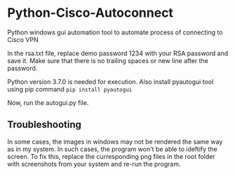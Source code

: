 # Python-Cisco-Autoconnect
Python windows gui automation tool to automate process of connecting to Cisco VPN

In the rsa.txt file, replace demo password 1234 with your RSA password and save it. Make sure that there is no trailing spaces or new line after the password.

Python version 3.7.0 is needed for execution. Also install pyautogui tool using pip command
```pip install pyautogui```

Now, run the autogui.py file.

## Troubleshooting

In some cases, the images in windows may not be rendered the same way as in my system. In such cases, the program won't be able to ideftify the screen. To fix this, replace the curresponding png files in the root folder with screenshots from your system and re-run the program.
